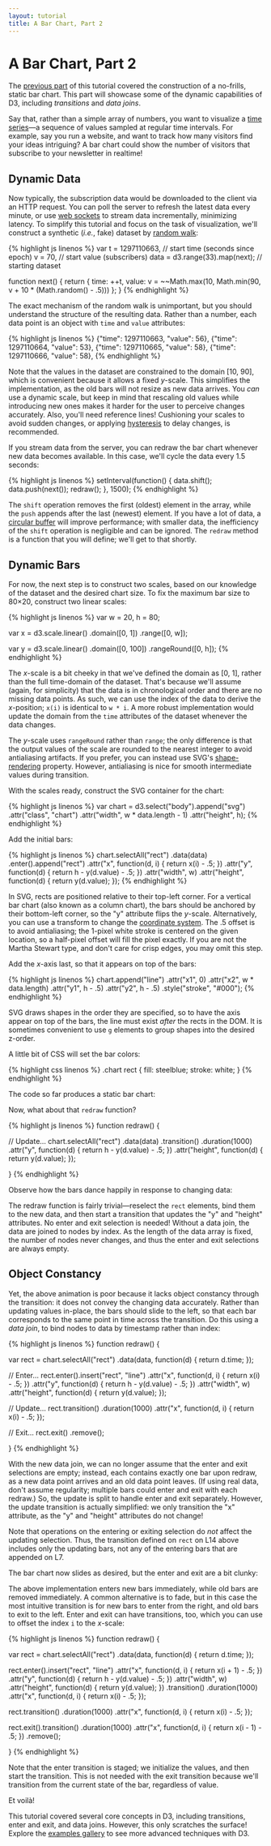 ```yaml
---
layout: tutorial
title: A Bar Chart, Part 2
---
```


# A Bar Chart, Part 2

The [previous part](bar-1.html) of this tutorial covered the construction of a
no-frills, static bar chart. This part will showcase some of the dynamic
capabilities of D3, including *transitions* and *data joins*.

Say that, rather than a simple array of numbers, you want to visualize a [time
series](http://en.wikipedia.org/wiki/Time_series)—a sequence of values sampled
at regular time intervals. For example, say you run a website, and want to track
how many visitors find your ideas intriguing? A bar chart could show the number
of visitors that subscribe to your newsletter in realtime!

## Dynamic Data

Now typically, the subscription data would be downloaded to the client via an
HTTP request. You can poll the server to refresh the latest data every minute,
or use [web sockets](http://www.w3.org/TR/websockets/) to stream data
incrementally, minimizing latency. To simplify this tutorial and focus on the
task of visualization, we'll construct a synthetic (*i.e.*, fake) dataset by
[random walk](http://en.wikipedia.org/wiki/Random_walk):

{% highlight js linenos %}
var t = 1297110663, // start time (seconds since epoch)
    v = 70, // start value (subscribers)
    data = d3.range(33).map(next); // starting dataset

function next() {
  return {
    time: ++t,
    value: v = ~~Math.max(10, Math.min(90, v + 10 * (Math.random() - .5)))
  };
}
{% endhighlight %}

The exact mechanism of the random walk is unimportant, but you should understand
the structure of the resulting data. Rather than a number, each data point is an
object with `time` and `value` attributes:

{% highlight js linenos %}
{"time": 1297110663, "value": 56},
{"time": 1297110664, "value": 53},
{"time": 1297110665, "value": 58},
{"time": 1297110666, "value": 58},
{% endhighlight %}

Note that the values in the dataset are constrained to the domain \[10, 90\],
which is convenient because it allows a fixed *y*-scale. This simplifies the
implementation, as the old bars will not resize as new data arrives. You *can*
use a dynamic scale, but keep in mind that rescaling old values while
introducing new ones makes it harder for the user to perceive changes
accurately. Also, you'll need reference lines! Cushioning your scales to avoid
sudden changes, or applying
[hysteresis](http://en.wikipedia.org/wiki/Hysteresis) to delay changes, is
recommended.

If you stream data from the server, you can redraw the bar chart whenever new
data becomes available. In this case, we'll cycle the data every 1.5 seconds:

{% highlight js linenos %}
setInterval(function() {
  data.shift();
  data.push(next());
  redraw();
}, 1500);
{% endhighlight %}

The `shift` operation removes the first (oldest) element in the array, while the
`push` appends after the last (newest) element. If you have a lot of data, a
[circular buffer](http://en.wikipedia.org/wiki/Circular_buffer) will improve
performance; with smaller data, the inefficiency of the `shift` operation is
negligible and can be ignored. The `redraw` method is a function that you will
define; we'll get to that shortly.

## Dynamic Bars

For now, the next step is to construct two scales, based on our knowledge of the
dataset and the desired chart size. To fix the maximum bar size to 80×20,
construct two linear scales:

{% highlight js linenos %}
var w = 20,
    h = 80;

var x = d3.scale.linear()
    .domain([0, 1])
    .range([0, w]);

var y = d3.scale.linear()
    .domain([0, 100])
    .rangeRound([0, h]);
{% endhighlight %}

The *x*-scale is a bit cheeky in that we've defined the domain as \[0, 1\],
rather than the full time-domain of the dataset. That's because we'll assume
(again, for simplicity) that the data is in chronological order and there are no
missing data points. As such, we can use the index of the data to derive the
*x*-position; `x(i)` is identical to `w * i`. A more robust implementation would
update the domain from the `time` attributes of the dataset whenever the data
changes.

The *y*-scale uses `rangeRound` rather than `range`; the only difference is that
the output values of the scale are rounded to the  nearest integer to avoid
antialiasing artifacts. If you prefer, you can instead use SVG's
[shape-rendering](http://www.w3.org/TR/SVG/painting.html#ShapeRenderingProperty)
property. However, antialiasing is nice for smooth intermediate values during
transition.

With the scales ready, construct the SVG container for the chart:

{% highlight js linenos %}
var chart = d3.select("body").append("svg")
    .attr("class", "chart")
    .attr("width", w * data.length - 1)
    .attr("height", h);
{% endhighlight %}

Add the initial bars:

{% highlight js linenos %}
chart.selectAll("rect")
    .data(data)
  .enter().append("rect")
    .attr("x", function(d, i) { return x(i) - .5; })
    .attr("y", function(d) { return h - y(d.value) - .5; })
    .attr("width", w)
    .attr("height", function(d) { return y(d.value); });
{% endhighlight %}

In SVG, rects are positioned relative to their top-left corner. For a vertical
bar chart (also known as a column chart), the bars should be anchored by their
bottom-left corner, so the "y" attribute flips the *y*-scale. Alternatively, you
can use a transform to change the [coordinate
system](http://www.w3.org/TR/SVG/coords.html). The .5 offset is to avoid
antialiasing; the 1-pixel white stroke is centered on the given location, so a
half-pixel offset will fill the pixel exactly. If you are not the Martha Stewart
type, and don't care for crisp edges, you may omit this step.

Add the *x*-axis last, so that it appears on top of the bars:

{% highlight js linenos %}
chart.append("line")
    .attr("x1", 0)
    .attr("x2", w * data.length)
    .attr("y1", h - .5)
    .attr("y2", h - .5)
    .style("stroke", "#000");
{% endhighlight %}

SVG draws shapes in the order they are specified, so to have the axis appear on
top of the bars, the line must exist *after* the rects in the DOM. It is
sometimes convenient to use `g` elements to group shapes into the desired
z-order.

A little bit of CSS will set the bar colors:

{% highlight css linenos %}
.chart rect {
  fill: steelblue;
  stroke: white;
}
{% endhighlight %}

<style type="text/css">

.chart {
  margin-left: 42px;
}

.chart rect {
  fill: steelblue;
  stroke: white;
}

</style>

<script type="text/javascript">

var t = 1297110663,
    v = 70,
    data = d3.range(33).map(next);

function next() {
  return {
    time: ++t,
    value: v = ~~Math.max(10, Math.min(90, v + 10 * (Math.random() - .5)))
  };
}

</script>

<script type="text/javascript">

var w = 20,
    h = 80;

var x = d3.scale.linear()
    .domain([0, 1])
    .range([0, w]);

var y = d3.scale.linear()
    .domain([0, 100])
    .rangeRound([0, h]);

</script>

The code so far produces a static bar chart:

<script type="text/javascript">

var chart = d3.select(".content").append("svg")
    .attr("class", "chart")
    .attr("width", w * data.length - 1)
    .attr("height", h);

chart.selectAll("rect")
    .data(data)
  .enter().append("rect")
    .attr("x", function(d, i) { return x(i) - .5; })
    .attr("y", function(d) { return h - y(d.value) - .5; })
    .attr("width", w)
    .attr("height", function(d) { return y(d.value); });

chart.append("line")
    .attr("x1", 0)
    .attr("x2", w * data.length)
    .attr("y1", h - .5)
    .attr("y2", h - .5)
    .style("stroke", "#000");

</script>

Now, what about that `redraw` function?

{% highlight js linenos %}
function redraw() {

  // Update…
  chart.selectAll("rect")
      .data(data)
    .transition()
      .duration(1000)
      .attr("y", function(d) { return h - y(d.value) - .5; })
      .attr("height", function(d) { return y(d.value); });

}
{% endhighlight %}

Observe how the bars dance happily in response to changing data:

<script type="text/javascript">

var chart1 = d3.select(".content").append("svg")
    .attr("class", "chart")
    .attr("width", w * data.length - 1)
    .attr("height", h);

chart1.selectAll("rect")
    .data(data)
  .enter().append("rect")
    .attr("x", function(d, i) { return x(i) - .5; })
    .attr("y", function(d) { return h - y(d.value) - .5; })
    .attr("width", w)
    .attr("height", function(d) { return y(d.value); });

chart1.append("line")
    .attr("x1", 0)
    .attr("x2", w * data.length)
    .attr("y1", h - .5)
    .attr("y2", h - .5)
    .style("stroke", "#000");

redraw1();

function redraw1() {

  chart1.selectAll("rect")
      .data(data)
    .transition()
      .duration(1000)
      .attr("y", function(d) { return h - y(d.value) - .5; })
      .attr("height", function(d) { return y(d.value); });

}

</script>

The redraw function is fairly trivial—reselect the `rect` elements, bind them to
the new data, and then start a transition that updates the "y" and "height"
attributes. No enter and exit selection is needed! Without a data join, the data
are joined to nodes by index. As the length of the data array is fixed, the
number of nodes never changes, and thus the enter and exit selections are always
empty.

## Object Constancy

Yet, the above animation is poor because it lacks object constancy through the
transition: it does not convey the changing data accurately. Rather than
updating values in-place, the bars should slide to the left, so that each bar
corresponds to the same point in time across the transition. Do this using a
*data join*, to bind nodes to data by timestamp rather than index:

{% highlight js linenos %}
function redraw() {

  var rect = chart.selectAll("rect")
      .data(data, function(d) { return d.time; });

  // Enter…
  rect.enter().insert("rect", "line")
      .attr("x", function(d, i) { return x(i) - .5; })
      .attr("y", function(d) { return h - y(d.value) - .5; })
      .attr("width", w)
      .attr("height", function(d) { return y(d.value); });

  // Update…
  rect.transition()
      .duration(1000)
      .attr("x", function(d, i) { return x(i) - .5; });

  // Exit…
  rect.exit()
      .remove();

}
{% endhighlight %}

With the new data join, we can no longer assume that the enter and exit
selections are empty; instead, each contains exactly one bar upon redraw, as a
new data point arrives and an old data point leaves. (If using real data, don't
assume regularity; multiple bars could enter and exit with each redraw.) So, the
update is split to handle enter and exit separately. However, the update
transition is actually simplified: we only transition the "x" attribute, as the
"y" and "height" attributes do not change!

Note that operations on the entering or exiting selection do *not* affect the
updating selection. Thus, the transition defined on `rect` on L14 above includes
only the updating bars, not any of the entering bars that are appended on L7.

The bar chart now slides as desired, but the enter and exit are a bit clunky:

<script type="text/javascript">

var chart2 = d3.select(".content").append("svg")
    .attr("class", "chart")
    .attr("width", w * data.length - 1)
    .attr("height", h);

chart2.append("line")
    .attr("x1", 0)
    .attr("x2", w * data.length)
    .attr("y1", h - .5)
    .attr("y2", h - .5)
    .style("stroke", "#000");

redraw2();

function redraw2() {

  var rect = chart2.selectAll("rect")
      .data(data, function(d) { return d.time; });

  rect.enter().insert("rect", "line")
      .attr("x", function(d, i) { return x(i) - .5; })
      .attr("y", function(d) { return h - y(d.value) - .5; })
      .attr("width", w)
      .attr("height", function(d) { return y(d.value); });

  rect.transition()
      .duration(1000)
      .attr("x", function(d, i) { return x(i) - .5; });

  rect.exit()
      .remove();

}

</script>

The above implementation enters new bars immediately, while old bars are removed
immediately. A common alternative is to fade, but in this case the most
intuitive transition is for new bars to enter from the right, and old bars to
exit to the left. Enter and exit can have transitions, too, which you can use to
offset the index `i` to the *x*-scale:

{% highlight js linenos %}
function redraw() {

  var rect = chart.selectAll("rect")
      .data(data, function(d) { return d.time; });

  rect.enter().insert("rect", "line")
      .attr("x", function(d, i) { return x(i + 1) - .5; })
      .attr("y", function(d) { return h - y(d.value) - .5; })
      .attr("width", w)
      .attr("height", function(d) { return y(d.value); })
    .transition()
      .duration(1000)
      .attr("x", function(d, i) { return x(i) - .5; });

  rect.transition()
      .duration(1000)
      .attr("x", function(d, i) { return x(i) - .5; });

  rect.exit().transition()
      .duration(1000)
      .attr("x", function(d, i) { return x(i - 1) - .5; })
      .remove();

}
{% endhighlight %}

Note that the enter transition is staged; we initialize the values, and then
start the transition. This is not needed with the exit transition because we'll
transition from the current state of the bar, regardless of value.

Et voilà!

<script type="text/javascript">

var chart3 = d3.select(".content").append("svg")
    .attr("class", "chart")
    .attr("width", w * data.length - 1)
    .attr("height", h);

chart3.append("line")
    .attr("x1", 0)
    .attr("x2", w * data.length)
    .attr("y1", h - .5)
    .attr("y2", h - .5)
    .style("stroke", "#000");

redraw3();

function redraw3() {

  var rect = chart3.selectAll("rect")
      .data(data, function(d) { return d.time; });

  rect.enter().insert("rect", "line")
      .attr("x", function(d, i) { return x(i + 1) - .5; })
      .attr("y", function(d) { return h - y(d.value) - .5; })
      .attr("width", w)
      .attr("height", function(d) { return y(d.value); })
    .transition()
      .duration(1000)
      .attr("x", function(d, i) { return x(i) - .5; });

  rect.transition()
      .duration(1000)
      .attr("x", function(d, i) { return x(i) - .5; });

  rect.exit().transition()
      .duration(1000)
      .attr("x", function(d, i) { return x(i - 1) - .5; })
      .remove();

}

</script>

This tutorial covered several core concepts in D3, including transitions, enter
and exit, and data joins. However, this only scratches the surface! Explore the
[examples gallery](../ex/) to see more advanced techniques with D3.

<script type="text/javascript">

setInterval(function() {
  data.shift();
  data.push(next());
  redraw1();
  redraw2();
  redraw3();
  d3.timer.flush(); // avoid memory leak when in background tab
}, 1500);

</script>
